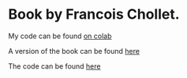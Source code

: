 
# Book by Francois Chollet.

My code can be found [on colab](https://colab.research.google.com/drive)

A version of the book can be found [here](https://github.com/chandanverma07/Ebooks/blob/master/Deep%20Learning%20with%20Python%2C%20Fran%C3%A7ois%20Chollet.pdf)

The code can be found [here](https://github.com/fchollet/deep-learning-with-python-notebooks)
